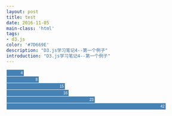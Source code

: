 ```yaml
---
layout: post
title: test
date: 2016-11-05
main-class: 'html'
tags:
- d3.js
color: '#7D669E'
description: "D3.js学习笔记4--第一个例子"
introduction: "D3.js学习笔记4--第一个例子"
---
```

<!DOCTYPE html>
<style>

.chart div {
  font: 10px sans-serif;
  background-color: steelblue;
  text-align: right;
  padding: 3px;
  margin: 1px;
  color: white;
}

</style>
<div class="chart">
  <div style="width: 40px;">4</div>
  <div style="width: 80px;">8</div>
  <div style="width: 150px;">15</div>
  <div style="width: 160px;">16</div>
  <div style="width: 230px;">23</div>
  <div style="width: 420px;">42</div>
</div>

<script src="http://d3js.org/d3.v3.min.js" charset="utf-8"></script> 

<script>var width = 300;
var height = 300;	//画布的高度
var svg = d3.select("body")				//选择文档中的body元素
				.append("svg")				//添加一个svg元素
				.attr("width", width)		//设定宽度
				.attr("height", height);	//设定高度
var dataset = [ 250 , 210 , 170 , 130 , 90 ];	
var rectHeight = 25;	//每个矩形所占的像素高度(包括空白)
svg.selectAll("rect")
		  .data(dataset)
		  .enter()
		  .append("rect")
		  .attr("x",20)
		  .attr("y",function(d,i){
				return i * rectHeight;
		  })
		  .attr("width",function(d){
		   		return d;
		  })
		  .attr("height",rectHeight-2)
		  .attr("fill","steelblue");
</script>  


